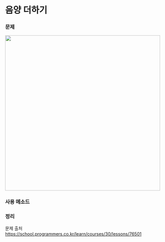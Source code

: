 #  음양 더하기

### 문제
<img src="https://user-images.githubusercontent.com/64088377/196824108-3c2a3ee2-83a0-4078-b822-cdda15a87623.png" width="500" >

### 사용 메소드 <br>


### 정리 <br>


문제 출처 <br>
https://school.programmers.co.kr/learn/courses/30/lessons/76501
